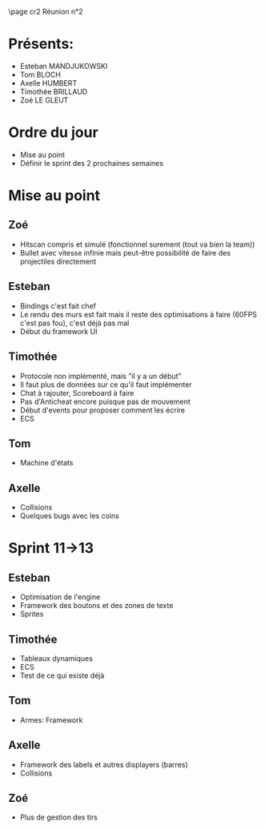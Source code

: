 \page cr2 Réunion n°2

# Présents:
- Esteban MANDJUKOWSKI
- Tom BLOCH
- Axelle HUMBERT
- Timothée BRILLAUD
- Zoé LE GLEUT

# Ordre du jour
- Mise au point
- Définir le sprint des 2 prochaines semaines

# Mise au point

## Zoé

- Hitscan compris et simulé (fonctionnel surement (tout va bien la team))
- Bullet avec vitesse infinie mais peut-être possibilité de faire des projectiles directement

## Esteban

- Bindings c'est fait chef
- Le rendu des murs est fait mais il reste des optimisations à faire (60FPS c'est pas fou), c'est déjà pas mal
- Début du framework UI

## Timothée

- Protocole non implémenté, mais "il y a un début"
- Il faut plus de données sur ce qu'il faut implémenter
- Chat à rajouter, Scoreboard à faire
- Pas d'Anticheat encore puisque pas de mouvement
- Début d'events pour proposer comment les écrire
- ECS

## Tom

- Machine d'états

## Axelle

- Collisions
- Quelques bugs avec les coins 

# Sprint 11->13

## Esteban

- Optimisation de l'engine
- Framework des boutons et des zones de texte
- Sprites

## Timothée

- Tableaux dynamiques
- ECS
- Test de ce qui existe déjà

## Tom 

- Armes: Framework

## Axelle

- Framework des labels et autres displayers (barres)
- Collisions

## Zoé

- Plus de gestion des tirs
